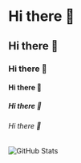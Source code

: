 # Hi there 👋
## Hi there 👋
### Hi there 👋
#### Hi there 👋
##### Hi there 👋
###### Hi there 👋

![GitHub Stats](https://github-readme-stats.vercel.app/api?username=kichima-400&show_icons=true&theme=default)

<!--
**kichima-400/kichima-400** is a ✨ _special_ ✨ repository because its `README.md` (this file) appears on your GitHub profile.

Here are some ideas to get you started:

- 🔭 I’m currently working on ...
- 🌱 I’m currently learning ...
- 👯 I’m looking to collaborate on ...
- 🤔 I’m looking for help with ...
- 💬 Ask me about ...
- 📫 How to reach me: ...
- 😄 Pronouns: ...
- ⚡ Fun fact: ...
-->
